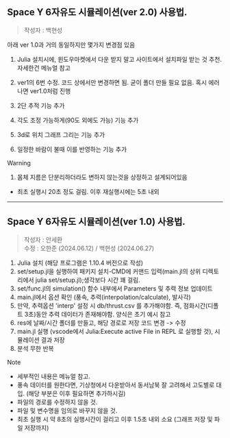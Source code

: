 ## Space Y 6자유도 시뮬레이션(ver 2.0) 사용법.
> 작성자 : 백현성

아래 ver 1.0과 거의 동일하지만 몇가지 변경점 있음

1. Julia 설치시에, 윈도우마켓에서 다운 받지 말고 사이트에서 설치파일 받는 것 추천.  자세한건 메뉴얼 참고

2. ver1의 6번 수정. 코드 상에서만 변경하면 됨. 굳이 폴더 만들 필요 없음. 혹시 에러나면 ver1.0처럼 진행

3. 2단 추적 기능 추가

4. 각도 조정 가능하게(90도 외에도 가능) 기능 추가

5. 3d로 위치 그래프 그리는 기능 추가

6. 일정한 바람이 불때 이를 반영하는 기능 추가

> [!WARNING]
> 1. 몸체 지름은 단분리하더라도 변하지 않는것을 상정하고 설계되어있음
> 
> * 최초 실행시 20초 정도 걸림. 이후 재실행시에는 5초 내외

----

## Space Y 6자유도 시뮬레이션(ver 1.0) 사용법.
> 작성자 : 안세환    
> 수정 : 오한준 (2024.06.12) / 백현성 (2024.06.27)

1. Julia 설치 (해당 프로그램은 1.10.4 버전으로 작성)
2. set/setup.jl을 실행하여 패키지 설치-CMD에 커맨드 입력(main.jl의 상위 디렉토리에서 julia set/setup.jl);생각보다 시간 꽤 걸림.
3. set/func.jl의 simulation() 함수 내부에서 Parameters 및 추력 정보 업데이트
4. main.jl에서 옵션 확인 (풍속, 추력(interpolation/calculate), 발사각)
5. 만약, 추력옵션 'interp' 설정 시 db/thrust.csv 를 추가해야함. 즉, 점화시간(디폴트 3초)동안 추력 데이터가 존재해야함. 양식은 초기 예시 참고
6. res에 날짜/시간 폴더를 만들고, 해당 경로로 저장 코드 변경 -> 수정
7. main.jl 실행 (vscode에서 Julia:Execute active File in REPL 로 실행할 것), 시뮬레이션 결과 저장
8. 분석 무한 반복

> [!note]
> - 세부적인 내용은 메뉴얼 참고.    
> - 풍속 데이터를 원한다면, 기상청에서 다운받아서 동서남북 잘 고려해서 고도별로 대입. (해당 부분은 이후 필요하면 추가하시길)    
> - 파일의 경로를 수정하지 않을 것.       
> - 파일 및 변수명을 임의로 바꾸지 않을 것.      
> - 최초 실행 시 약 8초의 실행시간이 걸리고 이후 1.5초 내외 소요 (그래프 저장 및 파일 저장까지)    
 




